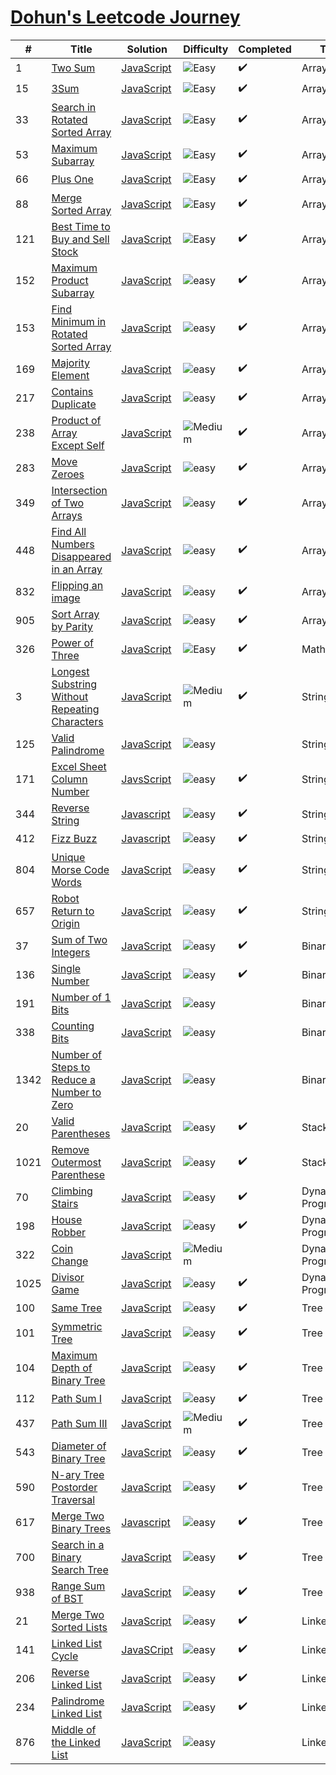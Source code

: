 # [Dohun's Leetcode Journey](https://leetcode.com/doinghun/)

| # | Title | Solution | Difficulty |Completed|Topic|
|---| ----- | -------- | ---------- |-------- |-----|
|1|[Two Sum](https://leetcode.com/problems/two-sum)|[JavaScript](./Array/1_two-sum.md)|![Easy](https://img.shields.io/badge/-Easy-brightgreen)|✔️|Array|
|15|[3Sum](https://leetcode.com/problems/3sum)|[JavaScript](./Array/15_3sum.md)|![Easy](https://img.shields.io/badge/-Easy-brightgreen)|✔️|Array|
|33|[Search in Rotated Sorted Array](https://leetcode.com/problems/search-in-rotated-sorted-array)|[JavaScript](./Array/search-in-rotate-sorted-array.md)|![Easy](https://img.shields.io/badge/-Easy-brightgreen)|✔️|Array|
|53|[Maximum Subarray](https://leetcode.com/problems/maximum-subarray) | [JavaScript](./Array/53_maximum-subarray.md)|![Easy](https://img.shields.io/badge/-Easy-brightgreen)|✔️|Array|
|66|[Plus One](https://leetcode.com/problems/plus-one/) | [JavaScript](./Array/66_plus-one.md)|![Easy](https://img.shields.io/badge/-Easy-brightgreen)|✔️|Array|
|88|[Merge Sorted Array](https://leetcode.com/problems/merge-sorted-array/)|[JavaScript]()|![Easy](https://img.shields.io/badge/-Easy-brightgreen)|✔️|Array|
|121|[Best Time to Buy and Sell Stock](https://leetcode.com/problems/best-time-to-buy-and-sell-stock/)|[JavaScript](./Array/121_best-time-to-buy-and-sell-stock.md)|![Easy](https://img.shields.io/badge/-Easy-brightgreen)|✔️|Array|
|152|[Maximum Product Subarray](https://leetcode.com/problems/maximum-product-subarray/)|[JavaScript](./Array/152_maximum-product-subarray.md)|![easy](https://img.shields.io/badge/-Easy-brightgreen)|✔️|Array|
|153|[Find Minimum in Rotated Sorted Array](https://leetcode.com/problems/find-minimum-in-rotated-sorted-array)|[JavaScript](./Array/153_find-minimum-in-rotated-sorted-array.md)|![easy](https://img.shields.io/badge/-Easy-brightgreen)|✔️|Array|
|169|[Majority Element](https://leetcode.com/problems/majority-element/)|[JavaScript](./Array/majority-element.md)|![easy](https://img.shields.io/badge/-Easy-brightgreen)|✔️|Array|
|217|[Contains Duplicate](https://leetcode.com/problems/contains-duplicate)|[JavaScript](./Array/217_contains-duplicate)|![easy](https://img.shields.io/badge/-Easy-brightgreen)|✔️|Array|
|238|[Product of Array Except Self](https://leetcode.com/problems/product-of-array-except-self)|[JavaScript](./Array/238_product-of-array-except-self.md)|![Medium](https://img.shields.io/badge/-Medium-orange)|✔️|Array|
|283|[Move Zeroes](https://leetcode.com/problems/move-zeroes/)|[JavaScript](./Array/move-zeroes.md)|![easy](https://img.shields.io/badge/-Easy-brightgreen)|✔️|Array|
|349|[Intersection of Two Arrays](https://leetcode.com/problems/intersection-of-two-arrays/)|[JavaScript](./Array/intersection-of-two-arrays.js)|![easy](https://img.shields.io/badge/-Easy-brightgreen)|✔️|Array|
|448|[Find All Numbers Disappeared in an Array](https://leetcode.com/problems/find-all-numbers-disappeared-in-an-array/)|[JavaScript](./Array/find-all-numbers-disappeared-in-array.md)|![easy](https://img.shields.io/badge/-Easy-brightgreen)|✔️|Array|
|832|[Flipping an image](https://leetcode.com/problems/flipping-an-image)|[JavaScript](./Array/flipping-image.md)|![easy](https://img.shields.io/badge/-Easy-brightgreen)|✔️|Array|
|905|[Sort Array by Parity](https://leetcode.com/problems/sort-array-by-parity)|[JavaScript](./Array/sort-array-by-parity.md)|![easy](https://img.shields.io/badge/-Easy-brightgreen)|✔️|Array|
|326|[Power of Three](https://leetcode.com/problems/power-of-three)|[JavaScript](./Math/326-power-of-three)|![Easy](https://img.shields.io/badge/-Easy-brightgreen)|✔️|Math|
|3|[Longest Substring Without Repeating Characters](https://leetcode.com/problems/longest-substring-without-repeating-characters/)|[JavaScript]()|![Medium](https://img.shields.io/badge/-Medium-orange)|✔️|String|
|125|[Valid Palindrome](https://leetcode.com/problems/valid-palindrome)|[JavaScript](./String/125_valid-palindrome.md)|![easy](https://img.shields.io/badge/-Easy-brightgreen) | |String|
|171|[Excel Sheet Column Number](https://leetcode.com/problems/excel-sheet-column-number/)|[JavsScript](https://doinghun.github.io/2019/10/11/excel-sheet-column-number/)|![easy](https://img.shields.io/badge/-Easy-brightgreen)|✔️|String|
|344|[Reverse String](https://leetcode.com/problems/reverse-string)|[Javascript](./String/reverse-string.js)|![easy](https://img.shields.io/badge/-Easy-brightgreen)|✔️|String|
|412|[Fizz Buzz](https://leetcode.com/problems/fizz-buzz)|[Javascript](./String/412-fizz-buzz.md)|![easy](https://img.shields.io/badge/-Easy-brightgreen)|✔️|String|
|804|[Unique Morse Code Words](https://leetcode.com/problems/unique-morse-code-words)|[JavaScript](./String/unique-morse-code-words.js)|![easy](https://img.shields.io/badge/-Easy-brightgreen) |✔️ |String|
|657|[Robot Return to Origin](https://leetcode.com/problems/robot-return-to-origin/)|[JavaScript](./String/robot-return-to-origin.js)|![easy](https://img.shields.io/badge/-Easy-brightgreen)|✔️|String|
|37 |[Sum of Two Integers](https://leetcode.com/problems/sum-of-two-integers)|[JavaScript](./Binary/sum-of-two-integers.md)|![easy](https://img.shields.io/badge/-Easy-brightgreen)|✔️|Binary|
|136|[Single Number](https://leetcode.com/problems/single-number/)|[JavaScript](./Binary/single-number.js)|![easy](https://img.shields.io/badge/-Easy-brightgreen)|✔️|Binary|
|191|[Number of 1 Bits]()|[JavaScript]() |![easy](https://img.shields.io/badge/-Easy-brightgreen)| |Binary|
|338|[Counting Bits]()|[JavaScript]() |![easy](https://img.shields.io/badge/-Easy-brightgreen)| |Binary|
|1342|[ Number of Steps to Reduce a Number to Zero](https://leetcode.com/problems/number-of-steps-to-reduce-a-number-to-zero/)|[JavaScript](./Binary/1342_number-of-steps-to-reduce-a-number-to-zero.md) |![easy](https://img.shields.io/badge/-Easy-brightgreen)| |Binary|
|20|[Valid Parentheses](https://leetcode.com/problems/valid-parentheses)|[JavaScript](./Stack/valid-parentheses.js)|![easy](https://img.shields.io/badge/-Easy-brightgreen)| ✔️| Stack|
|1021|[Remove Outermost Parenthese](https://leetcode.com/problems/remove-outermost-parenthese)|[JavaScript](./Stack/remove-outermost-paretheses.js)|![easy](https://img.shields.io/badge/-Easy-brightgreen)|✔️|Stack|
|70|[Climbing Stairs](https://leetcode.com/problems/climbing-stairs)|[JavaScript](./Dynamic%20Programming/climbing-stairs.md)|![easy](https://img.shields.io/badge/-Easy-brightgreen)| ✔️| Dynamic Programming|
|198|[House Robber](https://leetcode.com/problems/house-robber/)|[JavaScript](./Dynamic%20Programming/house-robber.md)|![easy](https://img.shields.io/badge/-Easy-brightgreen)|✔️| Dynamic Programming|
|322|[Coin Change](https://leetcode.com/problems/coin-change)|[JavaScript]()|![Medium](https://img.shields.io/badge/-Medium-orange)| |Dynamic Programming|
|1025|[Divisor Game](https://leetcode.com/problems/divisor-game/)|[JavaScript](./Dynamic%20Programming/divisor-game.js)|![easy](https://img.shields.io/badge/-Easy-brightgreen)|✔️|Dynamic Programming|
|100|[Same Tree](https://leetcode.com/problems/same-tree/)|[JavaScript](./Tree/same-tree.md)|![easy](https://img.shields.io/badge/-Easy-brightgreen)|✔️ | Tree|
|101|[Symmetric Tree](https://leetcode.com/problems/symmetric-tree/)|[JavaScript](./Tree/symmetric-tree.md)|![easy](https://img.shields.io/badge/-Easy-brightgreen)|✔️ |Tree|
|104|[Maximum Depth of Binary Tree](https://leetcode.com/problems/maximum-depth-of-binary-tree/)|[JavaScript](./Tree/maximum-depth-of-binary-tree.js)|![easy](https://img.shields.io/badge/-Easy-brightgreen)|✔️ |Tree|
|112|[Path Sum I](https://leetcode.com/problems/path-sum)|[JavaScript](./Tree/path-sum.md)|![easy](https://img.shields.io/badge/-Easy-brightgreen)|✔️|Tree|
|437|[Path Sum III](https://leetcode.com/problems/path-sum-iii)|[JavaScript](./Tree/path-sum-iii.md)|![Medium](https://img.shields.io/badge/-Medium-orange)|✔️|Tree|
|543|[Diameter of Binary Tree](https://leetcode.com/problems/diameter-of-binary-tree/)|[JavaScript](./Tree/diameter-of-binary-tree.md)|![easy](https://img.shields.io/badge/-Easy-brightgreen)|✔️|Tree|
|590|[N-ary Tree Postorder Traversal](https://leetcode.com/problems/n-ary-tree-postorder-traversal/)|[JavaScript](./Tree/n-ary-tree-postorder-traversal.md)|![easy](https://img.shields.io/badge/-Easy-brightgreen)|✔️|Tree|
|617|[Merge Two Binary Trees](https://leetcode.com/problems/merge-two-binary-trees/)|[Javascript](./Tree/merge-two-binary-trees.js)|![easy](https://img.shields.io/badge/-Easy-brightgreen)|✔️|Tree|
|700|[Search in a Binary Search Tree](https://leetcode.com/problems/search-in-a-binary-search-tree/)|[JavaScript](./Tree/search-in-a-binary-search-tree.js)|![easy](https://img.shields.io/badge/-Easy-brightgreen)|✔️|Tree|
|938|[Range Sum of BST](https://leetcode.com/problems/range-sum-of-bst/)|[JavaScript](./Tree/range-sum-of-bst.js)|![easy](https://img.shields.io/badge/-Easy-brightgreen)|✔️ |Tree|
|21|[Merge Two Sorted Lists](https://leetcode.com/problems/merge-two-sorted-lists/)|[JavaScript](./Linked%20List/merge-two-sorted-lists.md)|![easy](https://img.shields.io/badge/-Easy-brightgreen)|✔️ | Linked List|
|141|[Linked List Cycle](https://leetcode.com/problems/linked-list-cycle/)|[JavaSCript](./Linked%20List/linked-list-cycle.md)|![easy](https://img.shields.io/badge/-Easy-brightgreen)|✔️ |Linked List|
|206|[Reverse Linked List](https://leetcode.com/problems/reverse-linked-list/)|[JavaScript](./Linked%20List/reverse-linked-list.js)|![easy](https://img.shields.io/badge/-Easy-brightgreen)|✔️ |Linked List|
|234|[Palindrome Linked List](https://leetcode.com/problems/palindrome-linked-list/)|[JavaScript](./Linked%20List/palindrome-linked-list.md)|![easy](https://img.shields.io/badge/-Easy-brightgreen)|✔️|Linked List|
|876|[Middle of the Linked List](https://leetcode.com/problems/middle-of-the-linked-list/)|[JavaScript]()|![easy](https://img.shields.io/badge/-Easy-brightgreen)||Linked List|
